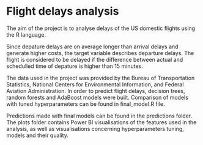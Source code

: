 # Flight delays analysis
The aim of the project is to analyse delays of the US domestic flights using the R language. 

Since depature delays are on average longer than arrival delays and generate higher costs, the target variable describes departure delays. The flight is considered to be delayed if the difference between actual and schedulled time of depature is higher than 15 minutes.

The data used in the project was provided by the Bureau of Transportation Statistics, National Centers for Environmental Information, and Federal Aviation Administration. In order to predict flight delays, decision trees, random forests and AdaBoost models were built. Comparison of models with tuned hyperparameters can be found in final_model.R file.

Predictions made with final models can be found in the predictions folder. The plots folder contains Power BI visualisations of the features used in the analysis, as well as visualisations concerning hyperparameters tuning, models and their quality.
